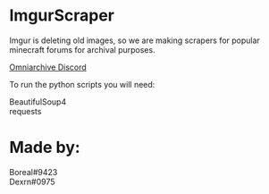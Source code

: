 # ImgurScraper
Imgur is deleting old images, so we are making scrapers for popular minecraft forums for archival purposes.

[Omniarchive Discord](https://omniarchive.uk/discord)

To run the python scripts you will need:

BeautifulSoup4
<br>
requests

# Made by:
Boreal#9423
<br>
Dexrn#0975

